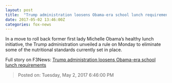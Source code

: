 ```yaml
---
layout: post
title:  "Trump administration loosens Obama-era school lunch requirements"
date: 2017-05-02 13:46:00Z
categories: fox-news
---
```


In a move to roll back former first lady Michelle Obama’s healthy lunch initiative, the Trump administration unveiled a rule on Monday to eliminate some of the nutritional standards currently set in place.


Full story on F3News: [Trump administration loosens Obama-era school lunch requirements](http://www.f3nws.com/n/DdfjRB)

> Posted on: Tuesday, May 2, 2017 6:46:00 PM
